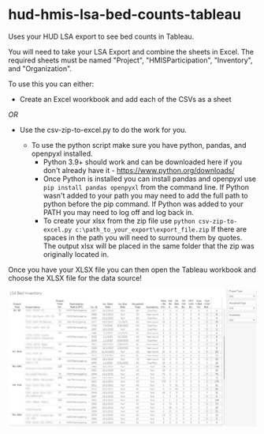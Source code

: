 # hud-hmis-lsa-bed-counts-tableau
Uses your HUD LSA export to see bed counts in Tableau.

You will need to take your LSA Export and combine the sheets in Excel.  The required sheets must be named "Project", "HMISParticipation", "Inventory", and "Organization".

To use this you can either: 

* Create an Excel woorkbook and add each of the CSVs as a sheet

*OR* 

* Use the csv-zip-to-excel.py to do the work for you.

  * To use the python script make sure you have python, pandas, and openpyxl installed.
    * Python 3.9+ should work and can be downloaded here if you don't already have it - https://www.python.org/downloads/
    * Once Python is installed you can install pandas and openpyxl use `pip install pandas openpyxl` from the command line.  If Python wasn't added to your path you may need to add the full path to python before the pip command. If Python was added to your PATH you may need to log off and log back in.
    * To create your xlsx from the zip file use `python csv-zip-to-excel.py c:\path_to_your_export\export_file.zip`  If there are spaces in the path you will need to surround them by quotes.  The output xlsx will be placed in the same folder that the zip was originally located in.
   
Once you have your XLSX file you can then open the Tableau workbook and choose the XLSX file for the data source!

![Tableau Preview](./preview.jpg)
